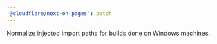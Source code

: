```yaml
---
'@cloudflare/next-on-pages': patch
---
```


Normalize injected import paths for builds done on Windows machines.
